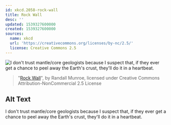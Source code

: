 ```yaml
---
id: xkcd.2058-rock-wall
title: Rock Wall
desc: ''
updated: 1539327600000
created: 1539327600000
sources:
  name: xkcd
  url: 'https://creativecommons.org/licenses/by-nc/2.5/'
  license: Creative Commons 2.5
---
```

![I don't trust mantle/core geologists because I suspect that, if they ever get a chance to peel away the Earth's crust, they'll do it in a heartbeat.](https://imgs.xkcd.com/comics/rock_wall.png)
> "[Rock Wall](https://xkcd.com/2058/)", by Randall Munroe, licensed under Creative Commons Attribution-NonCommercial 2.5 License

## Alt Text
I don't trust mantle/core geologists because I suspect that, if they ever get a chance to peel away the Earth's crust, they'll do it in a heartbeat.
